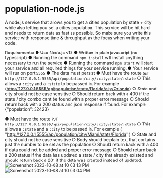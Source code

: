 # population-node.js

A node.js service that allows you to get a cities population by state + city
while also letting you set a cities population. This service will be hit hard and needs to return
data as fast as possible. So make sure you write this service with response time & throughput
as the focus when writing your code.

Requirements:
● Use Node.js v18
● Written in plain javascript (no typescript)
● Running the command `npm install` will install anything necessary to run the service
● Running the command `npm start` will start your service and all required things for your
service running.
● Your service will run on port `5555`
● The data must persist
● Must have the route `GET http://127.0.0.1:5555/api/population/city/:city/state/:state`
○ This allows a `:city` and a `:state` to be passed in. For example
(http://127.0.0.1:5555/api/population/state/Florida/city/Orlando)
○ State and city should not be case sensitive
○ Should return back with a 400 if the state / city combo cant be found with a
proper error message
○ Should return back with a 200 status and json response if found. For example
{“population”: 32423}

● Must have the route `PUT http://127.0.0.1:5555/api/population/city/:city/state/:state`
○ This allows a `:state` and a `:city` to be passed in. For example
( "http://127.0.0.1:5555/api/population/city/Miami/state/Florida" )
○ State and city should not be case sensitive
○ Body should be plain text that contains just the number to be set as the
population
○ Should return back with a 400 if data could not be added and proper error
message
○ Should return back a 200 status if the data has updated a state / city that already
existed and should return back a 201 if the data was created instead of updated.
![Screenshot 2023-10-08 at 10 03 13 PM](https://github.com/MehmetCDmr/population-node.js/assets/109488636/2e6acd6a-f40e-43c3-9518-5eb53d284c93)
![Screenshot 2023-10-08 at 10 03 04 PM](https://github.com/MehmetCDmr/population-node.js/assets/109488636/7704e5a6-4aaa-4c48-a438-4a0e3b839849)
